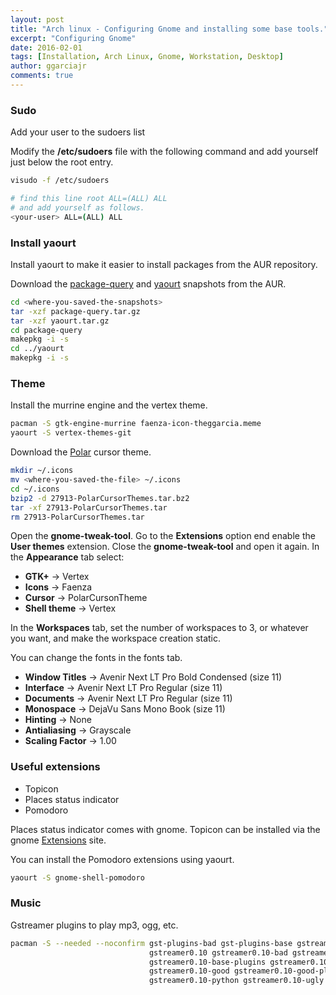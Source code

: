 ```yaml
---
layout: post
title: "Arch linux - Configuring Gnome and installing some base tools."
excerpt: "Configuring Gnome"
date: 2016-02-01
tags: [Installation, Arch Linux, Gnome, Workstation, Desktop]
author: ggarciajr
comments: true
---
```


### Sudo

Add your user to the sudoers list

Modify the **/etc/sudoers** file with the following command and add yourself just below the root entry.

```bash
visudo -f /etc/sudoers

# find this line root ALL=(ALL) ALL
# and add yourself as follows.
<your-user> ALL=(ALL) ALL
```

<div class="spacer">
  <div class="mask"></div>
</div>

### Install yaourt

Install yaourt to make it easier to install packages from the AUR repository.

Download the <a href="https://aur.archlinux.org/packages/package-query/" target="_blank">package-query</a> and <a href="https://aur.archlinux.org/packages/yaourt/" target="_blank">yaourt</a> snapshots from the AUR.


```bash
cd <where-you-saved-the-snapshots>
tar -xzf package-query.tar.gz
tar -xzf yaourt.tar.gz
cd package-query
makepkg -i -s
cd ../yaourt
makepkg -i -s
```

<div class="spacer">
  <div class="mask"></div>
</div>

### Theme

Install the murrine engine and the vertex theme.

```bash
pacman -S gtk-engine-murrine faenza-icon-theggarcia.meme
yaourt -S vertex-themes-git
```

Download the <a href="http://gnome-look.org/content/show.php/Polar+Cursor+Theme?content=27913" target="_blank">Polar<a/> cursor theme.

```bash
mkdir ~/.icons
mv <where-you-saved-the-file> ~/.icons
cd ~/.icons
bzip2 -d 27913-PolarCursorThemes.tar.bz2
tar -xf 27913-PolarCursorThemes.tar
rm 27913-PolarCursorThemes.tar
```

Open the **gnome-tweak-tool**. Go to the **Extensions** option end enable the **User themes** extension.
Close the **gnome-tweak-tool** and open it again. In the **Appearance** tab select:

* **GTK+** -> Vertex
* **Icons** -> Faenza
* **Cursor** -> PolarCursonTheme
* **Shell theme** -> Vertex

In the **Workspaces** tab, set the number of workspaces to 3, or whatever you want, and make the workspace creation static.

You can change the fonts in the fonts tab.

* **Window Titles** -> Avenir Next LT Pro Bold Condensed (size 11)
* **Interface** -> Avenir Next LT Pro Regular (size 11)
* **Documents** -> Avenir Next LT Pro Regular (size 11)
* **Monospace** -> DejaVu Sans Mono Book (size 11)
* **Hinting** -> None
* **Antialiasing** -> Grayscale
* **Scaling Factor** -> 1.00

<div class="spacer">
  <div class="mask"></div>
</div>

### Useful extensions

* Topicon
* Places status indicator
* Pomodoro

Places status indicator comes with gnome. Topicon can be installed via the gnome <a href="https://extensions.gnome.org/extension/495/topicons/" target="_blank">Extensions</a> site.

You can install the Pomodoro extensions using yaourt.

```bash
yaourt -S gnome-shell-pomodoro
```

<div class="spacer">
  <div class="mask"></div>
</div>

### Music

Gstreamer plugins to play mp3, ogg, etc.

```bash
pacman -S --needed --noconfirm gst-plugins-bad gst-plugins-base gstreamer \
                               gstreamer0.10 gstreamer0.10-bad gstreamer0.10-bad-plugins \
                               gstreamer0.10-base-plugins gstreamer0.10-ffmpeg \
                               gstreamer0.10-good gstreamer0.10-good-plugins \
                               gstreamer0.10-python gstreamer0.10-ugly gstreamer0.10-ugly-plugins
```
